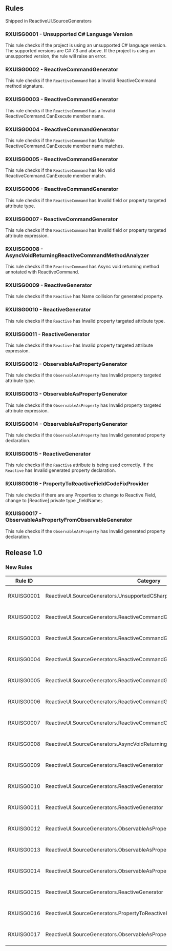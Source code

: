 ## Rules
Shipped in ReactiveUI.SourceGenerators

### RXUISG0001 - Unsupported C# Language Version
This rule checks if the project is using an unsupported C# language version. The supported versions are C# 7.3 and above. If the project is using an unsupported version, the rule will raise an error.

### RXUISG0002 - ReactiveCommandGenerator
This rule checks if the `ReactiveCommand` has a Invalid ReactiveCommand method signature.

### RXUISG0003 - ReactiveCommandGenerator
This rule checks if the `ReactiveCommand` has a Invalid ReactiveCommand.CanExecute member name.

### RXUISG0004 - ReactiveCommandGenerator
This rule checks if the `ReactiveCommand` has Multiple ReactiveCommand.CanExecute member name matches.

### RXUISG0005 - ReactiveCommandGenerator
This rule checks if the `ReactiveCommand` has No valid ReactiveCommand.CanExecute member match.

### RXUISG0006 - ReactiveCommandGenerator
This rule checks if the `ReactiveCommand` has Invalid field or property targeted attribute type.

### RXUISG0007 - ReactiveCommandGenerator
This rule checks if the `ReactiveCommand` has Invalid field or property targeted attribute expression.

### RXUISG0008 - AsyncVoidReturningReactiveCommandMethodAnalyzer
This rule checks if the `ReactiveCommand` has Async void returning method annotated with ReactiveCommand.

### RXUISG0009 - ReactiveGenerator
This rule checks if the `Reactive` has Name collision for generated property.

### RXUISG0010 - ReactiveGenerator
This rule checks if the `Reactive` has Invalid property targeted attribute type.

### RXUISG0011 - ReactiveGenerator
This rule checks if the `Reactive` has Invalid property targeted attribute expression.

### RXUISG0012 - ObservableAsPropertyGenerator
This rule checks if the `ObservableAsProperty` has Invalid property targeted attribute type.

### RXUISG0013 - ObservableAsPropertyGenerator
This rule checks if the `ObservableAsProperty` has Invalid property targeted attribute expression.

### RXUISG0014 - ObservableAsPropertyGenerator
This rule checks if the `ObservableAsProperty` has Invalid generated property declaration.

### RXUISG0015 - ReactiveGenerator
This rule checks if the `Reactive` attribute is being used correctly. If the `Reactive` has Invalid generated property declaration.

### RXUISG0016 - PropertyToReactiveFieldCodeFixProvider
This rule checks if there are any Properties to change to Reactive Field, change to [Reactive] private type _fieldName;.

### RXUISG0017 - ObservableAsPropertyFromObservableGenerator
This rule checks if the `ObservableAsProperty` has Invalid generated property declaration.


## Release 1.0

### New Rules

Rule ID | Category | Severity | Notes
--------|----------|----------|-------
RXUISG0001 | ReactiveUI.SourceGenerators.UnsupportedCSharpLanguageVersionAnalyzer | Error | See https://www.reactiveui.net/docs/handbook/view-models/boilerplate-code.html
RXUISG0002 | ReactiveUI.SourceGenerators.ReactiveCommandGenerator | Error | See https://www.reactiveui.net/docs/handbook/view-models/boilerplate-code.html
RXUISG0003 | ReactiveUI.SourceGenerators.ReactiveCommandGenerator | Error | See https://www.reactiveui.net/docs/handbook/view-models/boilerplate-code.html
RXUISG0004 | ReactiveUI.SourceGenerators.ReactiveCommandGenerator | Error | See https://www.reactiveui.net/docs/handbook/view-models/boilerplate-code.html
RXUISG0005 | ReactiveUI.SourceGenerators.ReactiveCommandGenerator | Error | See https://www.reactiveui.net/docs/handbook/view-models/boilerplate-code.html
RXUISG0006 | ReactiveUI.SourceGenerators.ReactiveCommandGenerator | Error | See https://www.reactiveui.net/docs/handbook/view-models/boilerplate-code.html
RXUISG0007 | ReactiveUI.SourceGenerators.ReactiveCommandGenerator | Error | See https://www.reactiveui.net/docs/handbook/view-models/boilerplate-code.html
RXUISG0008 | ReactiveUI.SourceGenerators.AsyncVoidReturningReactiveCommandMethodAnalyzer | Error | See https://www.reactiveui.net/docs/handbook/view-models/boilerplate-code.html
RXUISG0009 | ReactiveUI.SourceGenerators.ReactiveGenerator | Error | See https://www.reactiveui.net/docs/handbook/view-models/boilerplate-code.html
RXUISG0010 | ReactiveUI.SourceGenerators.ReactiveGenerator | Error | See https://www.reactiveui.net/docs/handbook/view-models/boilerplate-code.html
RXUISG0011 | ReactiveUI.SourceGenerators.ReactiveGenerator | Error | See https://www.reactiveui.net/docs/handbook/view-models/boilerplate-code.html
RXUISG0012 | ReactiveUI.SourceGenerators.ObservableAsPropertyGenerator | Error | See https://www.reactiveui.net/docs/handbook/view-models/boilerplate-code.html
RXUISG0013 | ReactiveUI.SourceGenerators.ObservableAsPropertyGenerator | Error | See https://www.reactiveui.net/docs/handbook/view-models/boilerplate-code.html
RXUISG0014 | ReactiveUI.SourceGenerators.ObservableAsPropertyGenerator | Error | See https://www.reactiveui.net/docs/handbook/view-models/boilerplate-code.html
RXUISG0015 | ReactiveUI.SourceGenerators.ReactiveGenerator | Error | See https://www.reactiveui.net/docs/handbook/view-models/boilerplate-code.html
RXUISG0016 | ReactiveUI.SourceGenerators.PropertyToReactiveFieldCodeFixProvider | Info | See https://www.reactiveui.net/docs/handbook/view-models/boilerplate-code.html
RXUISG0017 | ReactiveUI.SourceGenerators.ObservableAsPropertyFromObservableGenerator | Error | See https://www.reactiveui.net/docs/handbook/view-models/boilerplate-code.html
